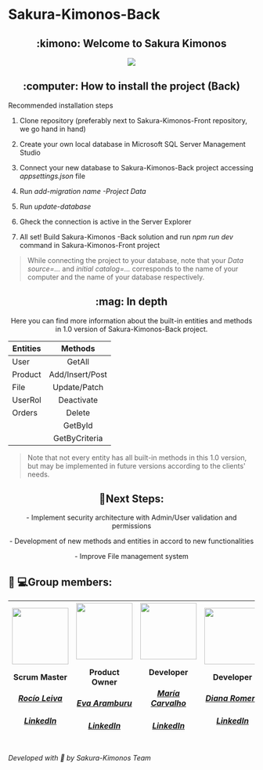 # Sakura-Kimonos-Back

 <h2 align="center"> :kimono: Welcome to Sakura Kimonos</h2>
 <div align="center"><img src="https://user-images.githubusercontent.com/117834362/226922234-ce15524f-26c2-4ff8-ac0f-c2053b1015e2.png"></div>

 
<h2 align="center"> :computer: How to install the project (Back) </h2>
<p align="center> This section demonstrates how to set up your own local database and how to connect it to the API we developed specifically for Sakura-Kimonos-Front project to use. 
It must be noted that, even though the Sakura-Kimonos-Front project may be run using json-server, it is highly recommended to set it up using Sakura-Kimonos-Back project.   </h3> 
<p> </p> 

<h3 align="center"> Recommended installation steps </h3> 

1. Clone repository (preferably next to Sakura-Kimonos-Front repository, we go hand in hand)  </p> 

2. Create your own local database in Microsoft SQL Server Management Studio </p> 

3. Connect your new database to Sakura-Kimonos-Back project accessing _appsettings.json_ file </p> 
4. Run *add-migration _name_ -Project Data* 
                  
5. Run *update-database*                 

6. Gheck the connection is active in the Server Explorer </p> 

7. All set! Build Sakura-Kimonos -Back solution and run _npm run dev_ command in Sakura-Kimonos-Front project </p> 

> While connecting the project to your database, note that your *Data source=...* and *initial catalog=...* corresponds to the name of your computer and the name of your database respectively.  

<h2 align="center"> :mag: In depth </h2> 

<p align="center"> Here you can find more information about the built-in entities and methods in 1.0 version of Sakura-Kimonos-Back project. </p> 


| Entities    | Methods         |
| ------------|:---------------:| 
| User        | GetAll          | 
| Product     | Add/Insert/Post |   
| File        | Update/Patch    |   
| UserRol     | Deactivate      |    
| Orders      | Delete          |   
|             | GetById         | 
|             | GetByCriteria   |

> Note that not every entity has all built-in methods in this 1.0 version, but may be implemented in future versions according to the clients' needs. 

<h2 align="center">  🧪Next Steps:</h2>

<p align="center"> - Implement security architecture with Admin/User validation and permissions </p>
<p align="center"> - Development of new methods and entities in accord to new functionalities </p> 
<p align="center"> - Improve File management system </p>  

<h2> 👩‍ 💻Group members:</h2>

|<img src="https://user-images.githubusercontent.com/117834362/226867726-d41a6307-9121-48bf-9083-acbb2da7db5e.jpg" width=115><p>Scrum Master</p><h5><a href="https://github.com/Rocio-Leiva">Rocío Leiva</a></h5><h5><a href="https://www.linkedin.com/in/rocio-leiva-pecho/">LinkedIn</a></h5>|<img src="https://user-images.githubusercontent.com/117834362/226889415-9cee7e56-4bf8-439b-9221-fbdc7332b48a.jpg" width=115><p>Product Owner</p><h5><a href="https://github.com/EvaAramburu">Eva Aramburu</a></h5><h5><a href="https://www.linkedIn.com/in/eva-aramburu19950913/">LinkedIn</a></h5>|<img src="https://user-images.githubusercontent.com/117834362/226875930-748fc1d7-13ba-4be0-b59a-1a5ba8892dd2.png" width=115><p>Developer</p><h5><a href="https://github.com/Ma-shi22">María Carvalho</a></h5><h5><a href="https://www.linkedin.com/in/mariashirleicarvalho/">LinkedIn</a></h5>|<img src="https://user-images.githubusercontent.com/117834362/226876284-d3489d97-f910-4cb9-9470-af3f6fa31da2.png" width=115><p>Developer</p><h5><a href="https://github.com/Diancris">Diana Romero</a></h5><h5><a href="">LinkedIn</a></h5>|<img src="https://user-images.githubusercontent.com/117834362/226876297-6c7b09d6-c2fe-4a4e-9406-324bd8aca214.jpg" width=115><p>Developer</p><h5><a href="https://github.com/VeronicaAnais">Verónica Gallardo</a></h5><h5><a href="https://www.linkedin.com/in/ver%C3%B3nica-gallardo-pedemonte-b537314b/">LinkedIn</a></h5>|
| :---: | :---: | :---: | :---: | :---: |

*Developed with :sparkling_heart: by Sakura-Kimonos Team*
